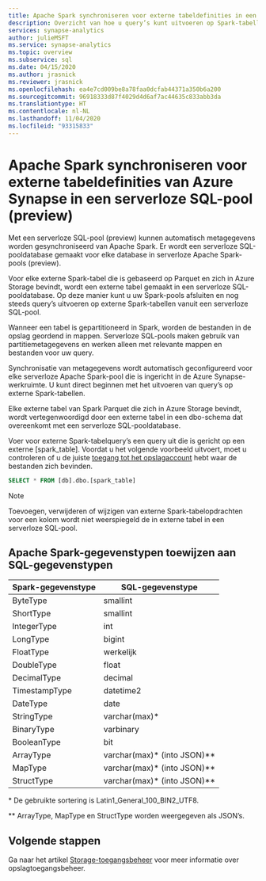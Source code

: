 ```yaml
---
title: Apache Spark synchroniseren voor externe tabeldefinities in een serverloze SQL-pool (preview)
description: Overzicht van hoe u query’s kunt uitvoeren op Spark-tabellen met behulp van een serverloze SQL-pool (preview)
services: synapse-analytics
author: julieMSFT
ms.service: synapse-analytics
ms.topic: overview
ms.subservice: sql
ms.date: 04/15/2020
ms.author: jrasnick
ms.reviewer: jrasnick
ms.openlocfilehash: ea4e7cd009be8a78faa0dcfab44371a350b6a200
ms.sourcegitcommit: 96918333d87f4029d4d6af7ac44635c833abb3da
ms.translationtype: HT
ms.contentlocale: nl-NL
ms.lasthandoff: 11/04/2020
ms.locfileid: "93315833"
---
```

# <a name="synchronize-apache-spark-for-azure-synapse-external-table-definitions-in-serverless-sql-pool-preview"></a>Apache Spark synchroniseren voor externe tabeldefinities van Azure Synapse in een serverloze SQL-pool (preview)

Met een serverloze SQL-pool (preview) kunnen automatisch metagegevens worden gesynchroniseerd van Apache Spark. Er wordt een serverloze SQL-pooldatabase gemaakt voor elke database in serverloze Apache Spark-pools (preview). 

Voor elke externe Spark-tabel die is gebaseerd op Parquet en zich in Azure Storage bevindt, wordt een externe tabel gemaakt in een serverloze SQL-pooldatabase. Op deze manier kunt u uw Spark-pools afsluiten en nog steeds query’s uitvoeren op externe Spark-tabellen vanuit een serverloze SQL-pool.

Wanneer een tabel is gepartitioneerd in Spark, worden de bestanden in de opslag geordend in mappen. Serverloze SQL-pools maken gebruik van partitiemetagegevens en werken alleen met relevante mappen en bestanden voor uw query.

Synchronisatie van metagegevens wordt automatisch geconfigureerd voor elke serverloze Apache Spark-pool die is ingericht in de Azure Synapse-werkruimte. U kunt direct beginnen met het uitvoeren van query’s op externe Spark-tabellen.

Elke externe tabel van Spark Parquet die zich in Azure Storage bevindt, wordt vertegenwoordigd door een externe tabel in een dbo-schema dat overeenkomt met een serverloze SQL-pooldatabase. 

Voer voor externe Spark-tabelquery’s een query uit die is gericht op een externe [spark_table]. Voordat u het volgende voorbeeld uitvoert, moet u controleren of u de juiste [toegang tot het opslagaccount](develop-storage-files-storage-access-control.md) hebt waar de bestanden zich bevinden.

```sql
SELECT * FROM [db].dbo.[spark_table]
```

> [!NOTE]
> Toevoegen, verwijderen of wijzigen van externe Spark-tabelopdrachten voor een kolom wordt niet weerspiegeld de in externe tabel in een serverloze SQL-pool.

## <a name="apache-spark-data-types-to-sql-data-types-mapping"></a>Apache Spark-gegevenstypen toewijzen aan SQL-gegevenstypen

| Spark-gegevenstype | SQL-gegevenstype               |
| --------------- | --------------------------- |
| ByteType        | smallint                    |
| ShortType      | smallint                    |
| IntegerType     | int                         |
| LongType        | bigint                      |
| FloatType       | werkelijk                        |
| DoubleType      | float                       |
| DecimalType     | decimal                     |
| TimestampType   | datetime2                   |
| DateType        | date                        |
| StringType      | varchar(max)\*               |
| BinaryType      | varbinary                   |
| BooleanType     | bit                         |
| ArrayType       | varchar(max)\* (into JSON)\** |
| MapType         | varchar(max)\* (into JSON)\** |
| StructType      | varchar(max)\* (into JSON)\** |

\* De gebruikte sortering is Latin1_General_100_BIN2_UTF8.

\** ArrayType, MapType en StructType worden weergegeven als JSON’s.



## <a name="next-steps"></a>Volgende stappen

Ga naar het artikel [Storage-toegangsbeheer](develop-storage-files-storage-access-control.md) voor meer informatie over opslagtoegangsbeheer.
